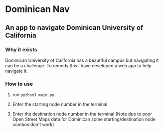 # Dominican Nav
## An app to navigate Dominican University of California

### Why it exists
Dominican University of California has a beautiful campus but navigating it can be a challenge. To remedy this I have developed a web app to help navigate it.

### How to use
1. run ```python3 main.py```

1. Enter the starting node number in the terminal

1. Enter the destination node number in the terminal (Note due to poor Open Street Maps data for Dominican some starting/destination node combos don't work)